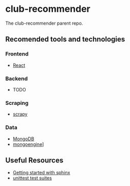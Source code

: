 # club-recommender
The club-recommender parent repo.

## Recomended tools and technologies
### Frontend
- [React](https://reactjs.org/)

### Backend 
- TODO

### Scraping
- [scrapy](https://scrapy.org/)

### Data
- [MongoDB](https://www.mongodb.com/)
- [mongoengine](http://mongoengine.org)]

## Useful Resources
- [Getting started with sphinx](https://www.sphinx-doc.org/en/master/usage/installation.html)
- [unittest test suites](https://docs.python.org/3/library/unittest.html#basic-example)

